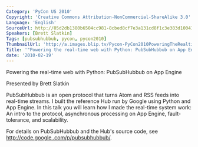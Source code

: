 ```yaml
---
Category: 'PyCon US 2010'
Copyright: 'Creative Commons Attribution-NonCommercial-ShareAlike 3.0'
Language: 'English'
SourceUrl: http://05d2db1380b6504cc981-8cbed8cf7e3a131cd8f1c3e383d10041.r93.cf2.rackcdn.com/pycon-us-2010/272_powering-the-real-time-web-with-python-pubsubhubbub-on-app-engine-173.m4v
Speakers: [Brett Slatkin]
Tags: [pubsubhubbub, pycon, pycon2010]
ThumbnailUrl: 'http://a.images.blip.tv/Pycon-PyCon2010PoweringTheRealtimeWebWithPythonPubSubHubbubOn236-232.jpg'
Title: '"Powering the real-time web with Python: PubSubHubbub on App Engine (#173)"'
date: '2010-02-19'
---
```

Powering the real-time web with Python: PubSubHubbub on App Engine

  
Presented by Brett Slatkin

  
PubSubHubbub is an open protocol that turns Atom and RSS feeds into real-time
streams. I built the reference Hub run by Google using Python and App Engine.
In this talk you will learn how I made the real-time system work: An intro to
the protocol, asynchronous processing on App Engine, fault-tolerance, and
scalability.

  
For details on PubSubHubbub and the Hub's source code, see [http://code.google
.com/p/pubsubhubbub/](http://code.google.com/p/pubsubhubbub/).

